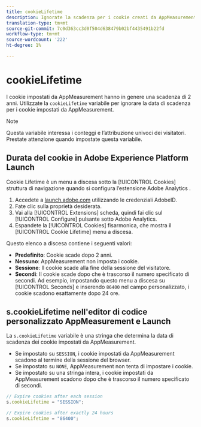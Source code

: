 ```yaml
---
title: cookieLifetime
description: Ignorate la scadenza per i cookie creati da AppMeasurement.
translation-type: tm+mt
source-git-commit: 7c0d363cc3d0f504d638479b02bf4435491b22fd
workflow-type: tm+mt
source-wordcount: '222'
ht-degree: 1%

---
```



# cookieLifetime

I cookie impostati da AppMeasurement hanno in genere una scadenza di 2 anni. Utilizzate la `cookieLifetime` variabile per ignorare la data di scadenza per i cookie impostati da AppMeasurement.

>[!NOTE]
>
>Questa variabile interessa i conteggi e l’attribuzione univoci dei visitatori. Prestate attenzione quando impostate questa variabile.

## Durata del cookie in  Adobe Experience Platform Launch

Cookie Lifetime è un menu a discesa sotto la [!UICONTROL Cookies] struttura di navigazione quando si configura l’estensione Adobe Analytics .

1. Accedete a [launch.adobe.com](https://launch.adobe.com) utilizzando le credenziali AdobeID.
2. Fate clic sulla proprietà desiderata.
3. Vai alla [!UICONTROL Extensions] scheda, quindi fai clic sul [!UICONTROL Configure] pulsante sotto  Adobe Analytics.
4. Espandete la [!UICONTROL Cookies] fisarmonica, che mostra il [!UICONTROL Cookie Lifetime] menu a discesa.

Questo elenco a discesa contiene i seguenti valori:

* **Predefinito**: Cookie scade dopo 2 anni.
* **Nessuno**: AppMeasurement non imposta i cookie.
* **Sessione**: Il cookie scade alla fine della sessione del visitatore.
* **Secondi**: Il cookie scade dopo che è trascorso il numero specificato di secondi. Ad esempio, impostando questo menu a discesa su [!UICONTROL Seconds] e inserendo `86400` nel campo personalizzato, i cookie scadono esattamente dopo 24 ore.

## s.cookieLifetime nell&#39;editor di codice personalizzato AppMeasurement e Launch

La `s.cookieLifetime` variabile è una stringa che determina la data di scadenza dei cookie impostati da AppMeasurement.

* Se impostato su `SESSION`, i cookie impostati da AppMeasurement scadono al termine della sessione del browser.
* Se impostato su `NONE`, AppMeasurement non tenta di impostare i cookie.
* Se impostato su una stringa intera, i cookie impostati da AppMeasurement scadono dopo che è trascorso il numero specificato di secondi.

```js
// Expire cookies after each session
s.cookieLifetime = "SESSION";

// Expire cookies after exactly 24 hours
s.cookieLifetime = "86400";
```
